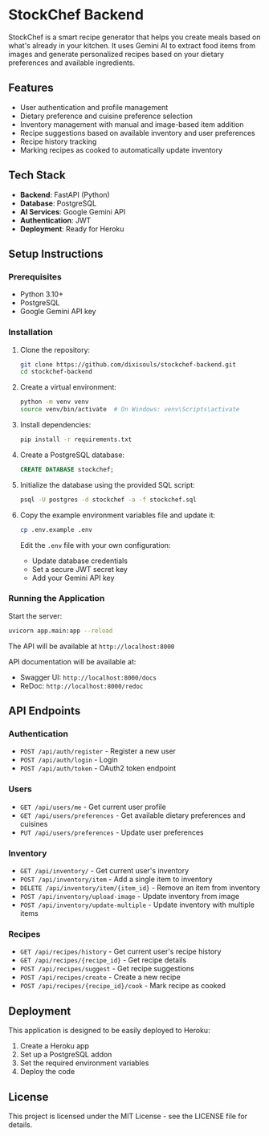 # StockChef Backend

StockChef is a smart recipe generator that helps you create meals based on
what's already in your kitchen. It uses Gemini AI to extract food items from
images and generate personalized recipes based on your dietary preferences and
available ingredients.

## Features

- User authentication and profile management
- Dietary preference and cuisine preference selection
- Inventory management with manual and image-based item addition
- Recipe suggestions based on available inventory and user preferences
- Recipe history tracking
- Marking recipes as cooked to automatically update inventory

## Tech Stack

- **Backend**: FastAPI (Python)
- **Database**: PostgreSQL
- **AI Services**: Google Gemini API
- **Authentication**: JWT
- **Deployment**: Ready for Heroku

## Setup Instructions

### Prerequisites

- Python 3.10+
- PostgreSQL
- Google Gemini API key

### Installation

1. Clone the repository:

   ```bash
   git clone https://github.com/dixisouls/stockchef-backend.git
   cd stockchef-backend
   ```

2. Create a virtual environment:

   ```bash
   python -m venv venv
   source venv/bin/activate  # On Windows: venv\Scripts\activate
   ```

3. Install dependencies:

   ```bash
   pip install -r requirements.txt
   ```

4. Create a PostgreSQL database:

   ```sql
   CREATE DATABASE stockchef;
   ```

5. Initialize the database using the provided SQL script:

   ```bash
   psql -U postgres -d stockchef -a -f stockchef.sql
   ```

6. Copy the example environment variables file and update it:
   ```bash
   cp .env.example .env
   ```
   Edit the `.env` file with your own configuration:
   - Update database credentials
   - Set a secure JWT secret key
   - Add your Gemini API key

### Running the Application

Start the server:

```bash
uvicorn app.main:app --reload
```

The API will be available at `http://localhost:8000`

API documentation will be available at:

- Swagger UI: `http://localhost:8000/docs`
- ReDoc: `http://localhost:8000/redoc`

## API Endpoints

### Authentication

- `POST /api/auth/register` - Register a new user
- `POST /api/auth/login` - Login
- `POST /api/auth/token` - OAuth2 token endpoint

### Users

- `GET /api/users/me` - Get current user profile
- `GET /api/users/preferences` - Get available dietary preferences and cuisines
- `PUT /api/users/preferences` - Update user preferences

### Inventory

- `GET /api/inventory/` - Get current user's inventory
- `POST /api/inventory/item` - Add a single item to inventory
- `DELETE /api/inventory/item/{item_id}` - Remove an item from inventory
- `POST /api/inventory/upload-image` - Update inventory from image
- `POST /api/inventory/update-multiple` - Update inventory with multiple items

### Recipes

- `GET /api/recipes/history` - Get current user's recipe history
- `GET /api/recipes/{recipe_id}` - Get recipe details
- `POST /api/recipes/suggest` - Get recipe suggestions
- `POST /api/recipes/create` - Create a new recipe
- `POST /api/recipes/{recipe_id}/cook` - Mark recipe as cooked

## Deployment

This application is designed to be easily deployed to Heroku:

1. Create a Heroku app
2. Set up a PostgreSQL addon
3. Set the required environment variables
4. Deploy the code

## License

This project is licensed under the MIT License - see the LICENSE file for
details.
